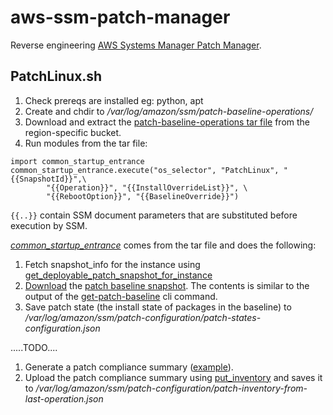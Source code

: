 # aws-ssm-patch-manager

Reverse engineering [AWS Systems Manager Patch Manager](https://docs.aws.amazon.com/systems-manager/latest/userguide/systems-manager-patch.html).

## PatchLinux.sh

1. Check prereqs are installed eg: python, apt
1. Create and chdir to _/var/log/amazon/ssm/patch-baseline-operations/_
1. Download and extract the [patch-baseline-operations tar file](https://github.com/tekumara/aws-ssm-patch-manager/blob/main/Makefile#L22) from the region-specific bucket.
1. Run modules from the tar file:

```
import common_startup_entrance
common_startup_entrance.execute("os_selector", "PatchLinux", "{{SnapshotId}}",\
        "{{Operation}}", "{{InstallOverrideList}}", \
        "{{RebootOption}}", "{{BaselineOverride}}")
```

`{{..}}` contain SSM document parameters that are substituted before execution by SSM.

[_common_startup_entrance_](patch-baseline-operations/common_startup_entrance.py) comes from the tar file and does the following:

1. Fetch snapshot_info for the instance using [get_deployable_patch_snapshot_for_instance](https://docs.aws.amazon.com/systems-manager/latest/APIReference/API_GetDeployablePatchSnapshotForInstance.html)
1. [Download](patch-baseline-operations/common_os_selector_methods.py#L282) the [patch baseline snapshot](patch-baseline-snapshot.json). The contents is similar to the output of the [get-patch-baseline](https://docs.aws.amazon.com/systems-manager/latest/userguide/patch-manager-cli-commands.html#patch-manager-cli-commands-get-patch-baseline) cli command.
1. Save patch state (the install state of packages in the baseline) to _/var/log/amazon/ssm/patch-configuration/patch-states-configuration.json_

.....TODO....

1. Generate a patch compliance summary ([example](patch-inventory-from-last-operation.json)).
1. Upload the patch compliance summary using [put_inventory](https://docs.aws.amazon.com/systems-manager/latest/APIReference/API_PutInventory.html) and saves it to _/var/log/amazon/ssm/patch-configuration/patch-inventory-from-last-operation.json_
